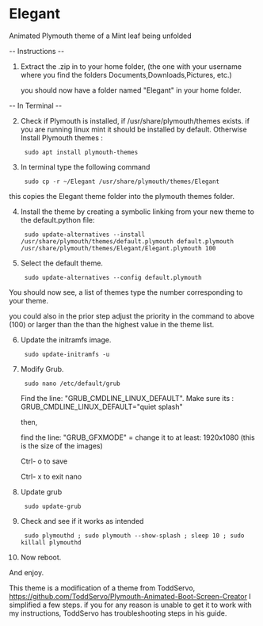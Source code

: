 # Elegant
Animated Plymouth theme of a Mint leaf being unfolded

-- Instructions -- 

1. Extract the .zip in to your home folder, (the one with your username where you find the folders Documents,Downloads,Pictures, etc.)

    you should now have a folder named "Elegant" in your home folder.



-- In Terminal --

2. Check if Plymouth is installed, if /usr/share/plymouth/themes exists. if you are running linux mint it should be installed by default. Otherwise Install Plymouth themes :

        sudo apt install plymouth-themes


3. In terminal type the following command

        sudo cp -r ~/Elegant /usr/share/plymouth/themes/Elegant

this copies the Elegant theme folder into the plymouth themes folder.


4. Install the theme by creating a symbolic linking from your new theme to the default.python file:


        sudo update-alternatives --install /usr/share/plymouth/themes/default.plymouth default.plymouth /usr/share/plymouth/themes/Elegant/Elegant.plymouth 100


5. Select the default theme.
   
        sudo update-alternatives --config default.plymouth

You should now see, a list of themes type the number corresponding to your theme.

you could also in the prior step adjust the priority in the command to above (100) or larger than the than the highest value in the theme list. 


6. Update the initramfs image.

        sudo update-initramfs -u


7. Modify Grub.


        sudo nano /etc/default/grub



   Find the line: "GRUB_CMDLINE_LINUX_DEFAULT". Make sure its : GRUB_CMDLINE_LINUX_DEFAULT="quiet splash"

   then,

   find the line: "GRUB_GFXMODE" = change it to at least: 1920x1080 (this is the size of the images)

    Ctrl- o to save 

   Ctrl- x to exit nano

8. Update grub

        sudo update-grub

9. Check and see if it works as intended

        sudo plymouthd ; sudo plymouth --show-splash ; sleep 10 ; sudo killall plymouthd



5. Now reboot.

And enjoy.

This theme is a modification of a theme from ToddServo, https://github.com/ToddServo/Plymouth-Animated-Boot-Screen-Creator
I simplified a few steps. if you for any reason is unable to get it to work with my instructions, ToddServo has troubleshooting steps in his guide.

